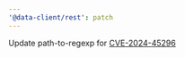 ```yaml
---
'@data-client/rest': patch
---
```


Update path-to-regexp for [CVE-2024-45296](https://redirect.github.com/pillarjs/path-to-regexp/security/advisories/GHSA-9wv6-86v2-598j)
